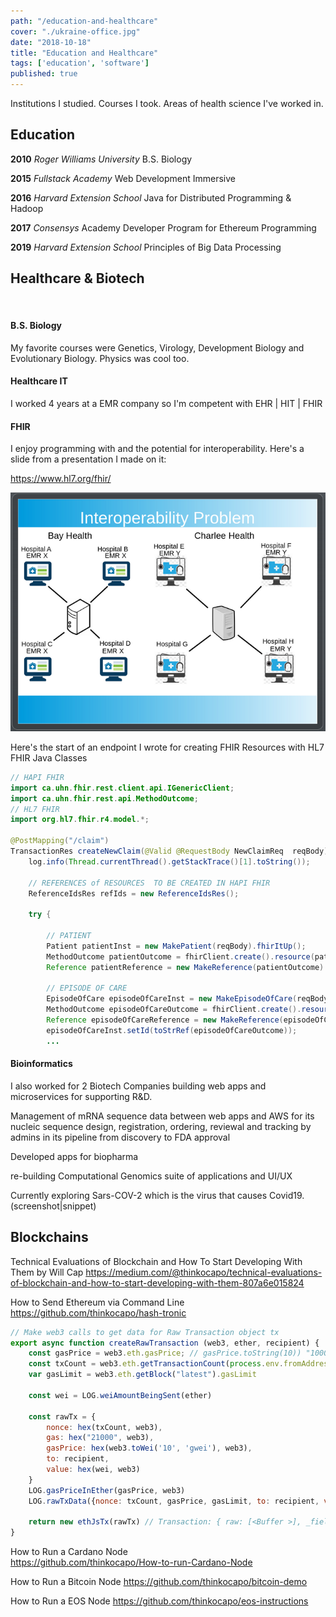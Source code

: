 ```yaml
---
path: "/education-and-healthcare"
cover: "./ukraine-office.jpg"
date: "2018-10-18"
title: "Education and Healthcare"
tags: ['education', 'software']
published: true
---
```


Institutions I studied. Courses I took. Areas of health science I've worked in.            

## Education
**2010** *Roger Williams University* B.S. Biology

**2015** *Fullstack Academy* Web Development Immersive

**2016** *Harvard Extension School* Java for Distributed Programming & Hadoop

**2017** *Consensys* Academy Developer Program for Ethereum Programming

**2019** *Harvard Extension School* Principles of Big Data Processing  

## Healthcare & Biotech
</br>

#### B.S. Biology

My favorite courses were Genetics, Virology, Development Biology and Evolutionary Biology. Physics was cool too.

#### Healthcare IT

I worked 4 years at a EMR company so I'm competent with EHR | HIT | FHIR

#### FHIR 

I enjoy programming with and the potential for interoperability.
Here's a slide from a presentation I made on it:

https://www.hl7.org/fhir/ 

![FHIR Interoperability](./fhir-interoperability.jpg)

Here's the start of an endpoint I wrote for creating FHIR Resources with HL7 FHIR Java Classes
```java
// HAPI FHIR
import ca.uhn.fhir.rest.client.api.IGenericClient;
import ca.uhn.fhir.rest.api.MethodOutcome;
// HL7 FHIR
import org.hl7.fhir.r4.model.*;
    
@PostMapping("/claim")
TransactionRes createNewClaim(@Valid @RequestBody NewClaimReq  reqBody) {
    log.info(Thread.currentThread().getStackTrace()[1].toString());

    // REFERENCES of RESOURCES  TO BE CREATED IN HAPI FHIR
    ReferenceIdsRes refIds = new ReferenceIdsRes();

    try {

        // PATIENT
        Patient patientInst = new MakePatient(reqBody).fhirItUp();
        MethodOutcome patientOutcome = fhirClient.create().resource(patientInst).execute();
        Reference patientReference = new MakeReference(patientOutcome).toReference();

        // EPISODE OF CARE
        EpisodeOfCare episodeOfCareInst = new MakeEpisodeOfCare(reqBody, patientReference).fhirItUp();
        MethodOutcome episodeOfCareOutcome = fhirClient.create().resource(episodeOfCareInst).execute();
        Reference episodeOfCareReference = new MakeReference(episodeOfCareOutcome).toReference();
        episodeOfCareInst.setId(toStrRef(episodeOfCareOutcome));
        ...
```

#### Bioinformatics
I also worked for 2 Biotech Companies building web apps and microservices for supporting R&D.

Management of mRNA sequence data between web apps and AWS for its nucleic sequence design,
registration, ordering, reviewal and tracking by admins in its pipeline from discovery to FDA approval

Developed apps for biopharma

re-building Computational Genomics suite of applications and UI/UX

Currently exploring Sars-COV-2 which is the virus that causes Covid19.
(screenshot|snippet)

## Blockchains
<!-- There's a lot of competition out there regarding blockchains. The best way to learn them is to run them and make your own decision. Run a node -->

Technical Evaluations of Blockchain and How To Start Developing With Them by Will Cap
https://medium.com/@thinkocapo/technical-evaluations-of-blockchain-and-how-to-start-developing-with-them-807a6e015824

How to Send Ethereum via Command Line
https://github.com/thinkocapo/hash-tronic

```javascript
// Make web3 calls to get data for Raw Transaction object tx
export async function createRawTransaction (web3, ether, recipient) {
    const gasPrice = web3.eth.gasPrice; // gasPrice.toString(10)) "10000000000000"
    const txCount = web3.eth.getTransactionCount(process.env.fromAddress)
    var gasLimit = web3.eth.getBlock("latest").gasLimit

    const wei = LOG.weiAmountBeingSent(ether)

    const rawTx = {
        nonce: hex(txCount, web3),
        gas: hex("21000", web3),
        gasPrice: hex(web3.toWei('10', 'gwei'), web3),
        to: recipient,
        value: hex(wei, web3)
    }
    LOG.gasPriceInEther(gasPrice, web3)      
    LOG.rawTxData({nonce: txCount, gasPrice, gasLimit, to: recipient, value: ether, chainId: process.env.chainId, data: ""}, rawTx)
    
    return new ethJsTx(rawTx) // Transaction: { raw: [<Buffer >], _fields: ['nonce',]}  
}
```

How to Run a Cardano Node  
https://github.com/thinkocapo/How-to-run-Cardano-Node

How to Run a Bitcoin Node 
https://github.com/thinkocapo/bitcoin-demo

How to Run a EOS Node
https://github.com/thinkocapo/eos-instructions